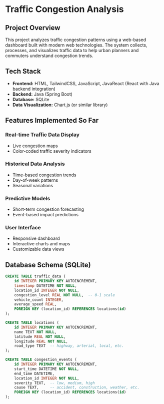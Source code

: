 # Traffic Congestion Analysis

## Project Overview

This project analyzes traffic congestion patterns using a web-based dashboard built with modern web technologies. The system collects, processes, and visualizes traffic data to help urban planners and commuters understand congestion trends.

## Tech Stack

- **Frontend:** HTML, TailwindCSS, JavaScript, JavaReact (React with Java backend integration)  
- **Backend:** Java (Spring Boot)  
- **Database:** SQLite  
- **Data Visualization:** Chart.js (or similar library)

## Features Implemented So Far

### Real-time Traffic Data Display
- Live congestion maps
- Color-coded traffic severity indicators

### Historical Data Analysis
- Time-based congestion trends
- Day-of-week patterns
- Seasonal variations

### Predictive Models
- Short-term congestion forecasting
- Event-based impact predictions

### User Interface
- Responsive dashboard
- Interactive charts and maps
- Customizable data views

## Database Schema (SQLite)

```sql
CREATE TABLE traffic_data (
    id INTEGER PRIMARY KEY AUTOINCREMENT,
    timestamp DATETIME NOT NULL,
    location_id INTEGER NOT NULL,
    congestion_level REAL NOT NULL,  -- 0-1 scale
    vehicle_count INTEGER,
    average_speed REAL,
    FOREIGN KEY (location_id) REFERENCES locations(id)
);

CREATE TABLE locations (
    id INTEGER PRIMARY KEY AUTOINCREMENT,
    name TEXT NOT NULL,
    latitude REAL NOT NULL,
    longitude REAL NOT NULL,
    road_type TEXT  -- highway, arterial, local, etc.
);

CREATE TABLE congestion_events (
    id INTEGER PRIMARY KEY AUTOINCREMENT,
    start_time DATETIME NOT NULL,
    end_time DATETIME,
    location_id INTEGER NOT NULL,
    severity TEXT,  -- low, medium, high
    cause TEXT,     -- accident, construction, weather, etc.
    FOREIGN KEY (location_id) REFERENCES locations(id)
);
